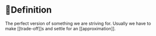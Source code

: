 # 📝Definition
The perfect version of something we are striving for. Usually we have to make [[trade-off]]s and settle for an [[approximation]].